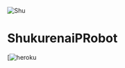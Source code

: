 ![Shu](https://telegra.ph/file/6513527f063c4f00a6806.jpg)
# ShukurenaiPRobot

[![heroku](heroku.com/deploy?template=https://GitHub.com/Sivatheking/ShukurenaiPRobot)
